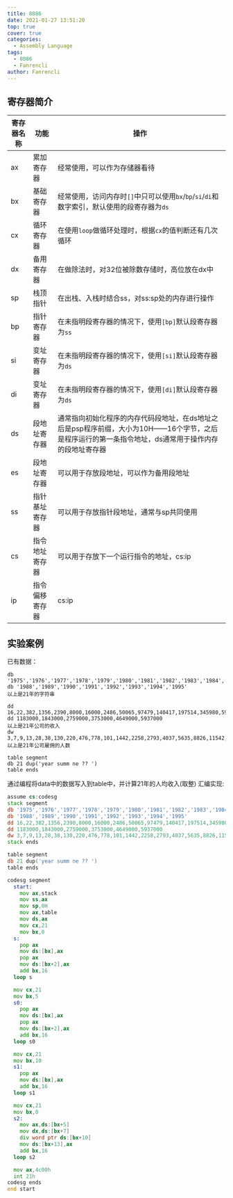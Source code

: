 ```yaml
---
title: 8086
date: 2021-01-27 13:51:20
top: true
cover: true
categories:
  - Assembly Language
tags:
  - 8086
  - Fanrencli
author: Fanrencli
---
```

## 寄存器简介

| 寄存器名称 | 功能 |操作 |
|---|---|---|
| ax | 累加寄存器 | 经常使用，可以作为存储器看待 |
| bx | 基础寄存器 | 经常使用，访问内存时`[]`中只可以使用`bx`/`bp`/`si`/`di`和数字索引，默认使用的段寄存器为`ds` |
| cx | 循环寄存器 | 在使用`loop`做循环处理时，根据`cx`的值判断还有几次循环 |
| dx | 备用寄存器 | 在做除法时，对32位被除数存储时，高位放在dx中 |
| sp | 栈顶指针 | 在出栈、入栈时结合ss，对ss:sp处的内存进行操作 |
| bp | 指针寄存器 | 在未指明段寄存器的情况下，使用`[bp]`默认段寄存器为`ss` |
| si | 变址寄存器 | 在未指明段寄存器的情况下，使用`[si]`默认段寄存器为`ds` |
| di | 变址寄存器 | 在未指明段寄存器的情况下，使用`[di]`默认段寄存器为`ds` |
| ds | 段地址寄存器 | 通常指向初始化程序的内存代码段地址，在ds地址之后是psp程序前缀，大小为10H——16个字节，之后是程序运行的第一条指令地址，ds通常用于操作内存的段地址寄存器 |
| es | 段地址寄存器 | 可以用于存放段地址，可以作为备用段地址 |
| ss | 指针基址寄存器 | 可以用于存放指针段地址，通常与sp共同使用|
| cs | 指令地址寄存器 | 可以用于存放下一个运行指令的地址，cs:ip |
| ip | 指令偏移寄存器 | cs:ip |

## 实验案例
已有数据：
```
db '1975','1976','1977','1978','1979','1980','1981','1982','1983','1984','1985','1986','1987'
db '1988','1989','1990','1991','1992','1993','1994','1995'
以上是21年的字符串

dd 16,22,382,1356,2390,8000,16000,2486,50065,97479,140417,197514,345980,590827,803530
dd 1183000,1843000,2759000,3753000,4649000,5937000
以上是21年公司的收入
dw 3,7,9,13,28,38,130,220,476,778,101,1442,2258,2793,4037,5635,8826,11542,14430,15257,17800
以上是21年公司雇佣的人数

table segment
db 21 dup('year summ ne ?? ')
table ends

```
通过编程将data中的数据写入到table中，并计算21年的人均收入(取整)
汇编实现:
```asm
assume cs:codesg
stack segment
db '1975','1976','1977','1978','1979','1980','1981','1982','1983','1984','1985','1986','1987'
db '1988','1989','1990','1991','1992','1993','1994','1995'
dd 16,22,382,1356,2390,8000,16000,2486,50065,97479,140417,197514,345980,590827,803530
dd 1183000,1843000,2759000,3753000,4649000,5937000
dw 3,7,9,13,28,38,130,220,476,778,101,1442,2258,2793,4037,5635,8826,11542,14430,15257,17800
stack ends

table segment
db 21 dup('year summ ne ?? ')
table ends

codesg segment
  start:
    mov ax,stack
    mov ss,ax
    mov sp,0H
    mov ax,table
    mov ds,ax
    mov cx,21
    mov bx,0
  s:
    pop ax
    mov ds:[bx],ax
    pop ax
    mov ds:[bx+2],ax
    add bx,16
  loop s

  mov cx,21
  mov bx,5
  s0:
    pop ax
    mov ds:[bx],ax
    pop ax
    mov ds:[bx+2],ax
    add bx,16
  loop s0

  mov cx,21
  mov bx,10
  s1:
    pop ax
    mov ds:[bx],ax
    add bx,16
  loop s1

  mov cx,21
  mov bx,0
  s2:
    mov ax,ds:[bx+5]
    mov dx,ds:[bx+7]
    div word ptr ds:[bx+10]
    mov ds:[bx+13],ax
    add bx,16
  loop s2

  mov ax,4c00h
  int 21h
codesg ends
end start


```
